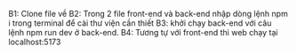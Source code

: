 B1: Clone file về
B2: Trong 2 file front-end và back-end nhập dòng lệnh npm i trong terminal để cài thư viện cần thiết
B3: khởi chạy back-end với câu lệnh npm run dev ở back-end.
B4: Tương tự với front-end thì web chạy tại localhost:5173
